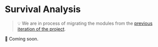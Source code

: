 # Survival Analysis

> 💡 We are in process of migrating the modules from the [previous iteration of the project](https://github.com/vanderschaarlab/clairvoyance2).

🚧 Coming soon.
